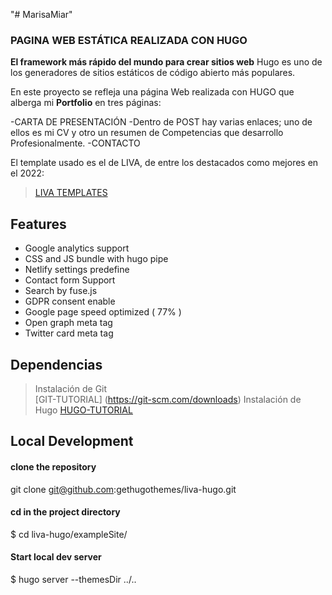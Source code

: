 "# MarisaMiar" 

### PAGINA WEB ESTÁTICA REALIZADA CON HUGO ###

**El framework más rápido del mundo para crear sitios web**
Hugo es uno de los generadores de sitios estáticos de código abierto más populares.

En este proyecto se refleja una página Web realizada con HUGO que alberga mi **Portfolio** en tres páginas:

-CARTA DE PRESENTACIÓN
-Dentro de POST hay varias enlaces; uno de ellos es mi CV y otro un resumen de Competencias que desarrollo Profesionalmente. 
-CONTACTO

El template usado es el de LIVA, de entre los destacados como mejores en el 2022:

>[LIVA TEMPLATES](https://github.com/gethugothemes/liva-hugo)

## Features
  - Google analytics support
  - CSS and JS bundle with hugo pipe
  - Netlify settings predefine
  - Contact form Support
  - Search by fuse.js
  - GDPR consent enable
  - Google page speed optimized ( 77% )
  - Open graph meta tag
  - Twitter card meta tag

## Dependencias 
 >Instalación de Git  
 >[GIT-TUTORIAL] (https://git-scm.com/downloads)
 >Instalación de Hugo
 [HUGO-TUTORIAL](https://gohugo.io/getting-started/quick-start/)
  
## Local Development

#### clone the repository
git clone git@github.com:gethugothemes/liva-hugo.git

#### cd in the project directory
$ cd liva-hugo/exampleSite/



#### Start local dev server
$ hugo server --themesDir ../..
